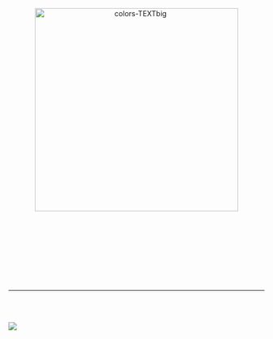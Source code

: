 <p align="center" style="margin-bottom:155px;">
  <a href="https://github.com/amollo-ui">
    <img width="400" src="https://i.ibb.co/yY7M4DK/amollo.png" alt="colors-TEXTbig" border="0">
  </a>
  </br>
</p>

---------------------

<div>
  <br />
  <br />
</div>

![](https://svgshare.com/i/ak9.svg)
